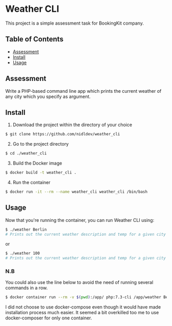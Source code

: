 # Weather CLI

This project is a simple assessment task for BookingKit company.

## Table of Contents

- [Assessment](#assessment)
- [Install](#install)
- [Usage](#usage)

## Assessment

Write a PHP-based command line app which prints the current weather of any city which you specify as argument. 

## Install

1. Download the project within the directory of your choice

```sh
$ git clone https://github.com/nidldev/weather_cli
```

2. Go to the project directory

```sh
$ cd ./weather_cli
```

3. Build the Docker image

```sh
$ docker build -t weather_cli .
```

4. Run the container

```sh
$ docker run -it --rm --name weather_cli weather_cli /bin/bash
```


## Usage

Now that you're running the container, you can run Weather CLI using:

```sh
$ ./weather Berlin
# Prints out the current weather description and temp for a given city (name or id)
``` 

or

```sh
$ ./weather 100
# Prints out the current weather description and temp for a given city (name or id)
```

### N.B

You could also use the line below to avoid the need of running several commands in a row.

```sh
$ docker container run --rm -v $(pwd):/app/ php:7.3-cli /app/weather Berlin
```

I did not choose to use docker-compose even though it would have made installation process much easier. 
It seemed a bit overkilled too me to use docker-composer for only one container. 
